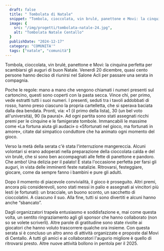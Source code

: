 ```yaml
---
  draft: false
  title: " Tombolata di Natale"
  snippet: "Tombola, cioccolata, vin brulé, panettone e Movi: la cinquina perfetta."
  image: {
    src: "/img/progetti/tombolata-natale-24.jpg",
    alt: "Tombolata Natale Centallo"
  }
  publishDate: "2024-12-17"
  category: "COMUNITA'"
  tags: ["natale", "comunità"]
---
```

Tombola, cioccolata, vin brulé, panettone e Movi: la cinquina perfetta per scambiarsi gli auguri di buon Natale. Venerdì 20 dicembre, quasi cento persone hanno deciso di riunirsi nel Salone Acli per passare una serata in compagnia.

Poche le regole: mano a mano che vengono chiamati i numeri presenti sul cartoncino, questi sono coperti con la pasta secca. Vince chi, per primo, vede estratti tutti i suoi numeri. 
I presenti, seduti tra i tavoli addobbati di rosso, hanno preso ciascuno la propria cartelletta, che si sperava baciata dalla dea bendata. Pronti, via: «1 (il primo della lista), 30 (un bel voto all'università), 90 (la paura)». Ad ogni partita sono stati assegnati ricchi premi per le cinquine e le famigerate tombole. Immancabili le massime come «La fortuna aiuta gli audaci» o «Sfortunati nel gioco, ma fortunati in amore», citate dal simpatico conduttore che ha animato ogni momento del gioco. 

Verso la metà della serata c'è stata l'interruzione mangereccia. Alcuni volontari si erano adoperati nella preparazione della cioccolata calda e del vin brulé, che si sono ben accompagnati alle fette di panettone e pandoro. Che ambo! Una delizia per il palato! È stata l'occasione perfetta per farsi gli auguri, in vista delle imminenti feste natalizie. Ritrovarsi, festeggiare, giocare, come da sempre fanno i bambini e pure gli adulti.

Dopo il momento di piacevole convivialità, il gioco è proseguito. Altri premi, ancora più considerevoli, sono stati messi in palio e assegnati ai vincitori più lesti (e fortunati): un bracciale, un buono sconto, un sacchetto di cioccolatini. A ciascuno il suo. Alla fine, tutti si sono divertiti e alcuni hanno anche “sbancato”. 

Dagli organizzatori trapela entusiasmo e soddisfazione e, mai come questa volta, un sentito ringraziamento agli gli sponsor che hanno collaborato (non so se volete scriverli). Altre parole di gratitudine sono state rivolte ai giocatori che hanno voluto trascorrere qualche ora insieme.
Con questa serata si è concluso un altro anno di attività organizzate e proposte dal Movi di Centallo. A tutti gli amici e ai collaboratori l'augurio migliore è quello di ritrovarsi presto. Altre nuove attività bollono in pentola per il 2025. 



